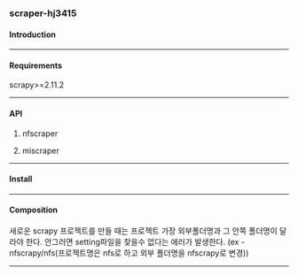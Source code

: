 ### scraper-hj3415

#### Introduction 


---
#### Requirements

scrapy>=2.11.2


---
#### API

1. nfscraper

2. miscraper

---
#### Install


---
#### Composition
새로운 scrapy 프로젝트를 만들 때는 프로젝트 가장 외부폴더명과 그 안쪽 폴더명이 달라야 한다. 
안그러면 setting파일을 찾을수 없다는 에러가 발생한다.
(ex - nfscrapy/nfs(프로젝트명은 nfs로 하고 외부 폴더명을 nfscrapy로 변경))

---

